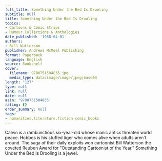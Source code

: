 ```yaml
---
full_title: Something Under the Bed Is Drooling
subtitle: null
title: Something Under the Bed Is Drooling
topics:
- Cartoons & Comic Strips
- Humour Collections & Anthologies
date_published: '1988-04-01'
authors:
- Bill Watterson
publisher: Andrews McMeel Publishing
format: Paperback
language: English
source: Bookshelf
cover:
  filename: 9780751504835.jpg
  media_type: data:image/image/jpeg;base64
length: '127'
type: null
link: null
date: null
asin: '9780751504835'
rating: {}
order_summary: null
tags:
- humanities.literature.fiction.comic_books
---
```

Calvin is a rambunctious six-year-old whose manic antics threaten world peace. Hobbes is his stuffed tiger who comes alive when adults aren't around. The saga of their daily exploits won cartoonist Bill Watterson the coveted Reuben Award for "Outstanding Cartoonist of the Year." Something Under the Bed Is Drooling is a jewel.
